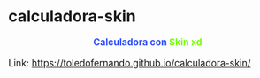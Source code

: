 # calculadora-skin
<Big><h4 style="text-align:Center;"><font color="#304FFE">Calculadora con </font><font color="#76FF03"> Skin xd</font></h4>
Link: https://toledofernando.github.io/calculadora-skin/
